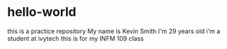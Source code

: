 # hello-world
this is a practice repository
My name is Kevin Smith
I'm 29 years old
i'm a student at ivytech
this is for my INFM 109 class
